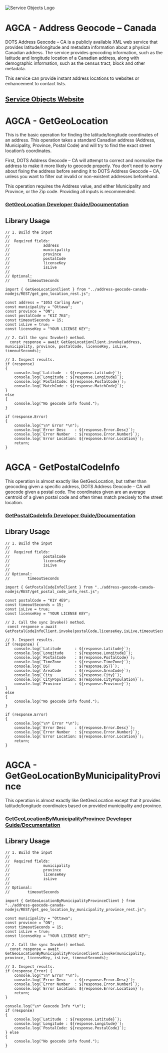 ﻿![Service Objects Logo](https://www.serviceobjects.com/wp-content/uploads/2021/05/SO-Logo-with-TM.gif "Service Objects Logo")

# AGCA - Address Geocode – Canada 

DOTS Address Geocode – CA is a publicly available XML web service that provides latitude/longitude and metadata information about a physical Canadian address. The service provides geocoding information, such as the latitude and longitude location of a Canadian address, along with demographic information, such as the census tract, block and other metadata.

This service can provide instant address locations to websites or enhancement to contact lists.

## [Service Objects Website](https://serviceobjects.com)

# AGCA - GetGeoLocation

This is the basic operation for finding the latitude/longitude coordinates of an address. This operation takes a standard Canadian address (Address, Municipality, Province, Postal Code) and will try to find the exact street location’s coordinates. 

First, DOTS Address Geocode – CA will attempt to correct and normalize the address to make it more likely to geocode properly. You don’t need to worry about fixing the address before sending it to DOTS Address Geocode – CA, unless you want to filter out invalid or non-existent addresses beforehand.

This operation requires the Address value, and either Municipality and Province, or the Zip code. Providing all inputs is recommended.

### [GetGeoLocation Developer Guide/Documentation](https://www.serviceobjects.com/docs/dots-address-geocode-canada/agca-operations/agca-getgeolocation-recommended/)

## Library Usage

```
// 1. Build the input
//
//  Required fields:
//               address
//               municipality 
//               province
//               postalCode
//               licenseKey
//               isLive
// 
// Optional:
//        timeoutSeconds

import { GetGeoLocationClient } from "../address-geocode-canada-nodejs/REST/get_geo_location_rest.js";

const address = "1053 Carling Ave";
const municipality = "Ottawa";
const province = "ON";
const postalCode = "K1Z 7K4";
const timeoutSeconds = 15;
const isLive = true;
const licenseKey = "YOUR LICENSE KEY";

// 2. Call the sync Invoke() method.
  const response = await GetGeoLocationClient.invoke(address, municipality, province, postalCode, licenseKey, isLive, timeoutSeconds);

// 3. Inspect results.
if (response)
{
    console.log(`Latitude  : ${response.Latitude}`);
    console.log(`Longitude : ${response.Longitude}`);
    console.log(`PostalCode: ${response.PostalCode}`);
    console.log(`MatchCode : ${response.MatchCode}`);
} 
else
{
    console.log("No geocode info found.");
}

if (response.Error) 
{
    console.log("\n* Error *\n");
    console.log(`Error Desc    : ${response.Error.Desc}`);
    console.log(`Error Number  : ${response.Error.Number}`);
    console.log(`Error Location: ${response.Error.Location}`);
    return;
}
```

# AGCA - GetPostalCodeInfo 

This operation is almost exactly like GetGeoLocation, but rather than geocoding given a specific address, DOTS Address Geocode – CA will geocode given a postal code. The coordinates given are an average centroid of a given postal code and often times match precisely to the street location.

### [GetPostalCodeInfo  Developer Guide/Documentation](https://www.serviceobjects.com/docs/dots-address-geocode-canada/agca-operations/agca-getpostalcodeinfo/)

## Library Usage

```
// 1. Build the input
//
//  Required fields:
//               postalCode
//               licenseKey
//               isLive
// 
// Optional:
//        timeoutSeconds

import { GetPostalCodeInfoClient } from "../address-geocode-canada-nodejs/REST/get_postal_code_info_rest.js";

const postalCode = "K1Y 4E9";
const timeoutSeconds = 15;
const isLive = true;
const licenseKey = "YOUR LICENSE KEY";

// 2. Call the sync Invoke() method.
 const response = await GetPostalCodeInfoClient.invoke(postalCode,licenseKey,isLive,timeoutSeconds);

// 3. Inspect results.
if (response) {
    console.log(`Latitude      : ${response.Latitude}`);
    console.log(`Longitude     : ${response.Longitude}`);
    console.log(`PostalCode    : ${response.PostalCode}`);
    console.log(`TimeZone      : ${response.TimeZone}`);
    console.log(`DST           : ${response.DST}`);
    console.log(`AreaCode      : ${response.AreaCode}`);
    console.log(`City          : ${response.City}`);
    console.log(`CityPopulation: ${response.CityPopulation}`);
    console.log(`Province      : ${response.Province}`);
} 
else 
{
    console.log("No geocode info found.");
}

if (response.Error)
{
    console.log("\n* Error *\n");
    console.log(`Error Desc    : ${response.Error.Desc}`);
    console.log(`Error Number  : ${response.Error.Number}`);
    console.log(`Error Location: ${response.Error.Location}`);
    return;
}
```

# AGCA - GetGeoLocationByMunicipalityProvince

This operation is almost exactly like GetGeoLocation except that it provides latitude/longitude coordinates based on provided municipality and province.

### [GetGeoLocationByMunicipalityProvince Developer Guide/Documentation](https://www.serviceobjects.com/docs/dots-address-geocode-canada/agca-operations/agca-getgeolocationbymunicipalityprovince/)

## Library Usage

```
// 1. Build the input
//
//  Required fields:
//               municipality 
//               province
//               licenseKey
//               isLive
// 
// Optional:
//        timeoutSeconds

import { GetGeoLocationByMunicipalityProvinceClient } from "../address-geocode-canada-nodejs/REST/get_geo_location_by_municipality_province_rest.js";

const municipality = "Ottawa";
const province = "ON";
const timeoutSeconds = 15;
const isLive = true;
const licenseKey = "YOUR LICENSE KEY";

// 2. Call the sync Invoke() method.
  const response = await GetGeoLocationByMunicipalityProvinceClient.invoke(municipality, province, licenseKey, isLive, timeoutSeconds);

// 3. Inspect results.
if (response.Error) {
    console.log("\n* Error *\n");
    console.log(`Error Desc    : ${response.Error.Desc}`);
    console.log(`Error Number  : ${response.Error.Number}`);
    console.log(`Error Location: ${response.Error.Location}`);
    return;
}

console.log("\n* Geocode Info *\n");
if (response)
{
    console.log(`Latitude  : ${response.Latitude}`);
    console.log(`Longitude : ${response.Longitude}`);
    console.log(`PostalCode: ${response.PostalCode}`);
} else 
{
    console.log("No geocode info found.");
}
```
